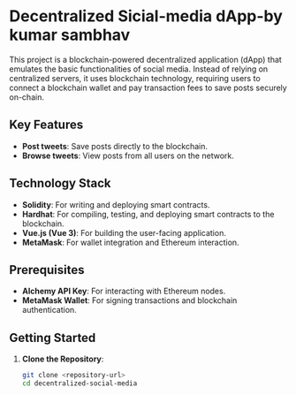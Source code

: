 # Decentralized Sicial-media dApp-by kumar sambhav

This project is a blockchain-powered decentralized application (dApp) that emulates the basic functionalities of social media. Instead of relying on centralized servers, it uses blockchain technology, requiring users to connect a blockchain wallet and pay transaction fees to save posts securely on-chain.

## Key Features

- **Post tweets**: Save posts directly to the blockchain.
- **Browse tweets**: View posts from all users on the network.

## Technology Stack

- **Solidity**: For writing and deploying smart contracts.
- **Hardhat**: For compiling, testing, and deploying smart contracts to the blockchain.
- **Vue.js (Vue 3)**: For building the user-facing application.
- **MetaMask**: For wallet integration and Ethereum interaction.

## Prerequisites

- **Alchemy API Key**: For interacting with Ethereum nodes.
- **MetaMask Wallet**: For signing transactions and blockchain authentication.

## Getting Started

1. **Clone the Repository**:
   ```bash
   git clone <repository-url>
   cd decentralized-social-media
